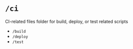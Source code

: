 # `/ci`

CI-related files folder for build, deploy, or test related scripts

* `/build`
* `/deploy`
* `/test`